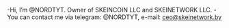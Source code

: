 -Hi, I’m @NORDTYT. Owner of SKEINCOIN LLC and SKEINETWORK LLC.
-You can contact me via telegram:  @NORDTYT, e-mail: ceo@skeinetwork.by

<!---
NORDTYT/NORDTYT is a ✨ special ✨ repository because its `README.md` (this file) appears on your GitHub profile.
You can click the Preview link to take a look at your changes.
--->
